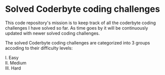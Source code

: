# Solved Coderbyte coding challenges

This code repository's mission is to keep track of all the coderbyte coding challenges I have solved so far. As time goes by it will be continuously updated with newer solved coding challenges.

The solved Coderbyte coding challenges are categorized into 3 groups accoding to their difficulty levels:

I.   Easy </br>
II.  Medium </br>
III. Hard </br>
